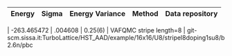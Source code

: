 |       Energy          |  Sigma          | Energy Variance  |  Method                                                          | Data repository                |
| ----------------------| ----------------| -----------------|------------------------------------------------------------------|------------------------------- |

 |   -263.465472   |   .004608   |    0.25(6)   | VAFQMC stripe length=8 | git-scm.sissa.it:TurboLattice/HST_AAD/example/16x16/U8/stripel8doping1su8/b2.6n/pbc 
